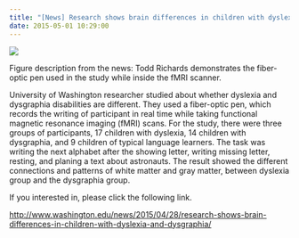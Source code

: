 ```yaml
---
title: "[News] Research shows brain differences in children with dyslexia and dysgraphia"
date: 2015-05-01 10:29:00
---
```


![](https://s3-us-west-2.amazonaws.com/uw-s3-cdn/wp-content/uploads/sites/6/2015/04/04172215/Richardspen-375x220.jpg)

Figure description from the news: Todd Richards demonstrates the fiber-optic pen used in the study while inside the fMRI scanner.

University of Washington researcher studied about whether dyslexia and dysgraphia disabilities are different. They used a fiber-optic pen, which records the writing of participant in real time while taking functional magnetic resonance imaging (fMRI) scans. For the study, there were three groups of participants, 17 children with dyslexia, 14 children with dysgraphia, and 9 children of typical language learners. The task was writing the next alphabet after the showing letter, writing missing letter, resting, and planing a text about astronauts. The result showed the different connections and patterns of white matter and gray matter, between dyslexia group and the dysgraphia group.

If you interested in, please click the following link.

<http://www.washington.edu/news/2015/04/28/research-shows-brain-differences-in-children-with-dyslexia-and-dysgraphia/>


